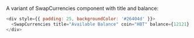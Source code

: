 A variant of SwapCurrencies component with title and balance:

```js
<div style={{ padding: 25, backgroundColor: '#26404d' }}>
  <SwapCurrencies title="Available Balance" coin="HBT" balance={12121} />
</div>
```
